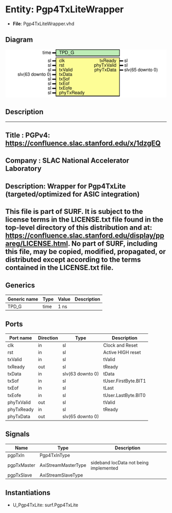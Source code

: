 # Entity: Pgp4TxLiteWrapper

- **File**: Pgp4TxLiteWrapper.vhd
## Diagram

![Diagram](Pgp4TxLiteWrapper.svg "Diagram")
## Description

-----------------------------------------------------------------------------
 Title      : PGPv4: https://confluence.slac.stanford.edu/x/1dzgEQ
-----------------------------------------------------------------------------
 Company    : SLAC National Accelerator Laboratory
-----------------------------------------------------------------------------
 Description: Wrapper for Pgp4TxLite (targeted/optimized for ASIC integration)
-----------------------------------------------------------------------------
 This file is part of SURF. It is subject to
 the license terms in the LICENSE.txt file found in the top-level directory
 of this distribution and at:
    https://confluence.slac.stanford.edu/display/ppareg/LICENSE.html.
 No part of SURF, including this file, may be
 copied, modified, propagated, or distributed except according to the terms
 contained in the LICENSE.txt file.
-----------------------------------------------------------------------------
## Generics

| Generic name | Type | Value | Description |
| ------------ | ---- | ----- | ----------- |
| TPD_G        | time | 1 ns  |             |
## Ports

| Port name  | Direction | Type             | Description           |
| ---------- | --------- | ---------------- | --------------------- |
| clk        | in        | sl               | Clock and Reset       |
| rst        | in        | sl               |  Active HIGH reset    |
| txValid    | in        | sl               |  tValid               |
| txReady    | out       | sl               |  tReady               |
| txData     | in        | slv(63 downto 0) |  tData                |
| txSof      | in        | sl               |  tUser.FirstByte.BIT1 |
| txEof      | in        | sl               |  tLast                |
| txEofe     | in        | sl               |  tUser.LastByte.BIT0  |
| phyTxValid | out       | sl               |  tValid               |
| phyTxReady | in        | sl               |  tReady               |
| phyTxData  | out       | slv(65 downto 0) |                       |
## Signals

| Name        | Type                | Description                              |
| ----------- | ------------------- | ---------------------------------------- |
| pgpTxIn     | Pgp4TxInType        |                                          |
| pgpTxMaster | AxiStreamMasterType |  sideband locData not being implemented  |
| pgpTxSlave  | AxiStreamSlaveType  |                                          |
## Instantiations

- U_Pgp4TxLite: surf.Pgp4TxLite
